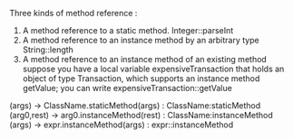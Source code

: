 Three kinds of method reference :
1. A method reference to a static method.
   Integer::parseInt
2. A method reference to an instance method by an arbitrary type
   String::length
3. A method reference to an instance method of an existing method
   suppose you have a local variable expensiveTransaction that holds an object of type Transaction, 
   which supports an instance method getValue; you can write expensiveTransaction::getValue




(args)       -> ClassName.staticMethod(args)    : ClassName:staticMethod
(arg0,rest)  -> arg0.instanceMethod(rest)       : ClassName:instanceMethod
(args)       -> expr.instanceMethod(args)       : expr::instanceMethod


